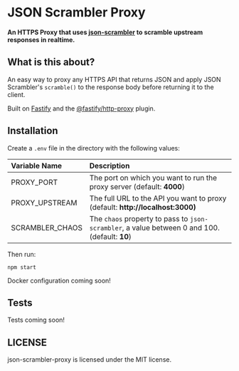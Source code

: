 # JSON Scrambler Proxy

**An HTTPS Proxy that uses [json-scrambler](https://github.com/sbarre/json-scrambler) to scramble upstream responses in realtime.**

## What is this about?

An easy way to proxy any HTTPS API that returns JSON and apply JSON Scrambler's `scramble()` to the response body before returning it to the client.

Built on [Fastify](https://fastify.dev/) and the [@fastify/http-proxy](https://github.com/fastify/fastify-http-proxy) plugin.

## Installation

Create a `.env` file in the directory with the following values:

| Variable Name   | Description                                                                                    |
| :-------------- | :--------------------------------------------------------------------------------------------- |
| PROXY_PORT      | The port on which you want to run the proxy server (default: **4000**)                         |
| PROXY_UPSTREAM  | The full URL to the API you want to proxy (default: **http://localhost:3000)**                 |
| SCRAMBLER_CHAOS | The `chaos` property to pass to `json-scrambler`, a value between 0 and 100. (default: **10**) |

Then run:

```
npm start
```

Docker configuration coming soon!

## Tests

Tests coming soon!

## LICENSE

json-scrambler-proxy is licensed under the MIT license.
